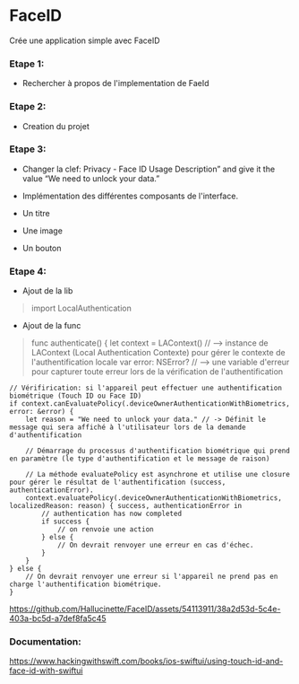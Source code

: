 # FaceID
Crée une application simple avec FaceID

### Etape 1:
- Rechercher à propos de l'implementation de FaeId
### Etape 2:
- Creation du projet
### Etape 3:
- Changer la clef: Privacy - Face ID Usage Description” and give it the value “We need to unlock your data.”
- Implémentation des différentes composants de l'interface.

- Un titre
- Une image
- Un bouton

### Etape 4:
- Ajout de la lib
> import LocalAuthentication

- Ajout de la func
> func authenticate() {
    let context = LAContext() // --> instance de LAContext (Local Authentication Contexte) pour gérer le contexte de l'authentification locale
    var error: NSError? // --> une variable d'erreur pour capturer toute erreur lors de la vérification de l'authentification

    // Vérifirication: si l'appareil peut effectuer une authentification biométrique (Touch ID ou Face ID)
    if context.canEvaluatePolicy(.deviceOwnerAuthenticationWithBiometrics, error: &error) {
        let reason = "We need to unlock your data." // -> Définit le message qui sera affiché à l'utilisateur lors de la demande d'authentification

        // Démarrage du processus d'authentification biométrique qui prend en paramètre (le type d'authentification et le message de raison)

        // La méthode evaluatePolicy est asynchrone et utilise une closure pour gérer le résultat de l'authentification (success, authenticationError).
        context.evaluatePolicy(.deviceOwnerAuthenticationWithBiometrics, localizedReason: reason) { success, authenticationError in
            // authentication has now completed
            if success {
                // on renvoie une action
            } else {
                // On devrait renvoyer une erreur en cas d'échec.
            }
        }
    } else {
        // On devrait renvoyer une erreur si l'appareil ne prend pas en charge l'authentification biométrique.
    }



https://github.com/Hallucinette/FaceID/assets/54113911/38a2d53d-5c4e-403a-bc5d-a7def8fa5c45


### Documentation:
https://www.hackingwithswift.com/books/ios-swiftui/using-touch-id-and-face-id-with-swiftui
